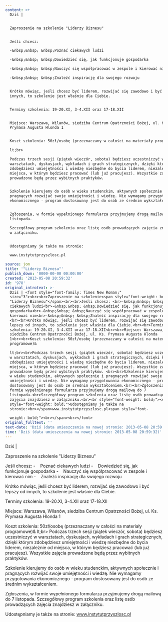 ```yaml
---
content: >+
  Dziś | 


  Zaproszenie na szkolenie "Liderzy Biznesu"


  Jeśli chcesz: 

  -&nbsp;&nbsp; &nbsp;Poznać ciekawych ludzi

  -&nbsp;&nbsp; &nbsp;Dowiedzieć się, jak funkcjonuje gospodarka

  -&nbsp;&nbsp; &nbsp;Nauczyć się współpracować w zespole i kierować nim

  -&nbsp;&nbsp; &nbsp;Znaleźć inspirację dla swojego rozwoju 


  Krótko mówiąc, jeśli chcesz być liderem, rozwijać się zawodowo i być lepszy od
  innych, to szkolenie jest właśnie dla Ciebie.


  Terminy szkolenia: 19-20.XI, 3-4.XII oraz 17-18.XII


  Miejsce: Warszawa, Wilanów, siedziba Centrum Opatrzności Bożej, ul. Ks.
  Prymasa Augusta Hlonda 1


  Koszt szkolenia: 50zł/osobę (przeznaczany w całości na materiały programowe)&

  lt;br>

  Podczas trzech sesji (piątek wieczór, sobota) będziesz uczestniczyć w
  warsztatach, dyskusjach, wykładach i grach strategicznych, dzięki którym
  zdobędziesz umiejętności i wiedzę niezbędne do bycia liderem, niezależnie od
  miejsca, w którym będziesz pracować (lub już pracujesz). Wszystkie zajęcia
  prowadzone będą przez wybitnych praktyków. 


  Szkolenie kierujemy do osób w wieku studenckim, aktywnych społecznie i
  pragnących rozwijać swoje umiejętności i wiedzę. Nie wymagamy przygotowania
  ekonomicznego - program dostosowany jest do osób ze średnim wykształceniem.


  Zgłoszenia, w formie wypełnionego formularza przyjmujemy drogą mailową do 7
  listopada.

  Szczegółowy program szkolenia oraz listę osób prowadzących zajęcia znajdziesz
  w załączniku.


  Udostępniamy je także na stronie:

  www.instytutprzyszlosc.pl

source: jom
title: '"Liderzy Biznesu"'
publish_down: '0000-00-00 00:00:00'
created: '2013-05-08 20:59:32'
id: '978'
original_introtext: >-
  Dziś | <font style="font-family: Times New Roman;"
  size="3"><br><br>Zaproszenie na szkolenie<span style="font-weight: bold;">
  "Liderzy Biznesu"</span><br><br>Jeśli chcesz: <br>-&nbsp;&nbsp; &nbsp;Poznać
  ciekawych ludzi<br>-&nbsp;&nbsp; &nbsp;Dowiedzieć się, jak funkcjonuje
  gospodarka<br>-&nbsp;&nbsp; &nbsp;Nauczyć się współpracować w zespole i
  kierować nim<br>-&nbsp;&nbsp; &nbsp;Znaleźć inspirację dla swojego rozwoju
  <br><br>Krótko mówiąc, jeśli chcesz być liderem, rozwijać się zawodowo i być
  lepszy od innych, to szkolenie jest właśnie dla Ciebie.<br><br>Terminy
  szkolenia: 19-20.XI, 3-4.XII oraz 17-18.XII<br><br>Miejsce: Warszawa, Wilanów,
  siedziba Centrum Opatrzności Bożej, ul. Ks. Prymasa Augusta Hlonda
  1<br><br>Koszt szkolenia: 50zł/osobę (przeznaczany w całości na materiały
  programowe)&

  lt;br><br>Podczas trzech sesji (piątek wieczór, sobota) będziesz uczestniczyć
  w warsztatach, dyskusjach, wykładach i grach strategicznych, dzięki którym
  zdobędziesz umiejętności i wiedzę niezbędne do bycia liderem, niezależnie od
  miejsca, w którym będziesz pracować (lub już pracujesz). Wszystkie zajęcia
  prowadzone będą przez wybitnych praktyków. <br><br>Szkolenie kierujemy do osób
  w wieku studenckim, aktywnych społecznie i pragnących rozwijać swoje
  umiejętności i wiedzę. Nie wymagamy przygotowania ekonomicznego - program
  dostosowany jest do osób ze średnim wykształceniem.<br><br>Zgłoszenia, w
  formie wypełnionego formularza przyjmujemy drogą mailową do 7
  listopada.<br>Szczegółowy program szkolenia oraz listę osób prowadzących
  zajęcia znajdziesz w załączniku.<br><br style="font-weight: bold;"><span
  style="font-weight: bold;">Udostępniamy je także na
  stronie:<br></span>www.instytutprzyszlosc.pl<span style="font-

  weight: bold;"><br></span><br></font>
original_fulltext: ''
text-date: 'Dziś (data umieszczenia na nowej stronie: 2013-05-08 20:59:32)'
time: 'Dziś (data umieszczenia na nowej stronie: 2013-05-08 20:59:32)'
---
```

Dziś | 

Zaproszenie na szkolenie "Liderzy Biznesu"

Jeśli chcesz: 
-&nbsp;&nbsp; &nbsp;Poznać ciekawych ludzi
-&nbsp;&nbsp; &nbsp;Dowiedzieć się, jak funkcjonuje gospodarka
-&nbsp;&nbsp; &nbsp;Nauczyć się współpracować w zespole i kierować nim
-&nbsp;&nbsp; &nbsp;Znaleźć inspirację dla swojego rozwoju 

Krótko mówiąc, jeśli chcesz być liderem, rozwijać się zawodowo i być lepszy od innych, to szkolenie jest właśnie dla Ciebie.

Terminy szkolenia: 19-20.XI, 3-4.XII oraz 17-18.XII

Miejsce: Warszawa, Wilanów, siedziba Centrum Opatrzności Bożej, ul. Ks. Prymasa Augusta Hlonda 1

Koszt szkolenia: 50zł/osobę (przeznaczany w całości na materiały programowe)&
lt;br>
Podczas trzech sesji (piątek wieczór, sobota) będziesz uczestniczyć w warsztatach, dyskusjach, wykładach i grach strategicznych, dzięki którym zdobędziesz umiejętności i wiedzę niezbędne do bycia liderem, niezależnie od miejsca, w którym będziesz pracować (lub już pracujesz). Wszystkie zajęcia prowadzone będą przez wybitnych praktyków. 

Szkolenie kierujemy do osób w wieku studenckim, aktywnych społecznie i pragnących rozwijać swoje umiejętności i wiedzę. Nie wymagamy przygotowania ekonomicznego - program dostosowany jest do osób ze średnim wykształceniem.

Zgłoszenia, w formie wypełnionego formularza przyjmujemy drogą mailową do 7 listopada.
Szczegółowy program szkolenia oraz listę osób prowadzących zajęcia znajdziesz w załączniku.

Udostępniamy je także na stronie:
www.instytutprzyszlosc.pl



<!--{{json:{"created_date":"2013-05-08 20:59:32","publish_down":"0000-00-00 00:00:00","id":"978"}}}-->